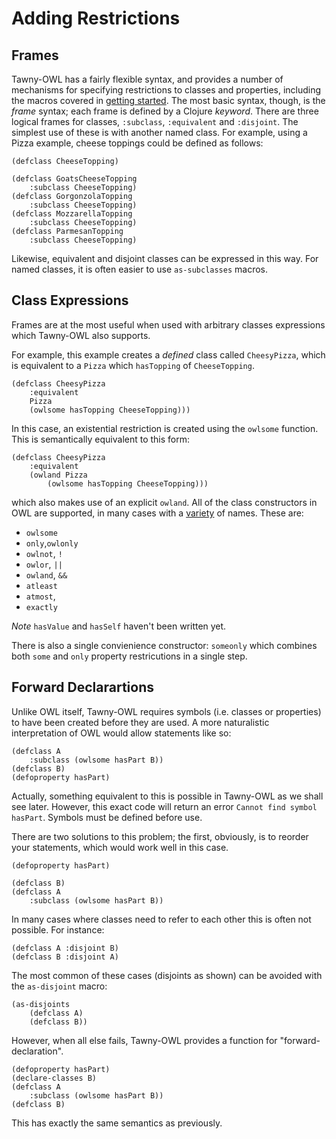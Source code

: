 Adding Restrictions
===================


## Frames

Tawny-OWL has a fairly flexible syntax, and provides a number of mechanisms
for specifying restrictions to classes and properties, including the macros
covered in [getting started](getting-started.md). The most basic syntax,
though, is the *frame* syntax; each frame is defined by a Clojure *keyword*.
There are three logical frames for classes, `:subclass`, `:equivalent` and
`:disjoint`. The simplest use of these is with another named class. For
example, using a Pizza example, cheese toppings could be defined as follows:

    (defclass CheeseTopping)

    (defclass GoatsCheeseTopping
        :subclass CheeseTopping)
    (defclass GorgonzolaTopping
        :subclass CheeseTopping)
    (defclass MozzarellaTopping
        :subclass CheeseTopping)
    (defclass ParmesanTopping
        :subclass CheeseTopping)

Likewise, equivalent and disjoint classes can be expressed in this way.
For named classes, it is often easier to use `as-subclasses` macros. 

## Class Expressions

Frames are at the most useful when used with arbitrary classes
expressions which Tawny-OWL also supports.

For example, this example creates a *defined* class called `CheesyPizza`,
which is equivalent to a `Pizza` which `hasTopping` of `CheeseTopping`.

    (defclass CheesyPizza
        :equivalent
        Pizza
        (owlsome hasTopping CheeseTopping)))

In this case, an existential restriction is created using the `owlsome`
function. This is semantically equivalent to this form:

    (defclass CheesyPizza
        :equivalent
        (owland Pizza
            (owlsome hasTopping CheeseTopping)))

which also makes use of an explicit `owland`. All of the class constructors in
OWL are supported, in many cases with a [variety](nameclashes.md) of names. These are:

- `owlsome`
- `only`,`owlonly`
- `owlnot`, `!`
- `owlor`, `||`
- `owland`, `&&`
- `atleast`
- `atmost`,
- `exactly`

*Note* `hasValue` and `hasSelf` haven't been written yet.

There is also a single convienience constructor: `someonly` which combines
both `some` and `only` property restricutions in a single step.

## Forward Declarartions

Unlike OWL itself, Tawny-OWL requires symbols (i.e. classes or properties) to
have been created before they are used. A more naturalistic interpretation of
OWL would allow statements like so:

    (defclass A
        :subclass (owlsome hasPart B))
    (defclass B)
    (defoproperty hasPart)

Actually, something equivalent to this is possible in Tawny-OWL as we shall
see later. However, this exact code will return an error `Cannot find symbol
hasPart`. Symbols must be defined before use.

There are two solutions to this problem; the first, obviously, is to reorder
your statements, which would work well in this case.

    (defoproperty hasPart)

    (defclass B)
    (defclass A
        :subclass (owlsome hasPart B))

In many cases where classes need to refer to each other this is often not
possible. For instance:

    (defclass A :disjoint B)
    (defclass B :disjoint A)

The most common of these cases (disjoints as shown) can be avoided with the
`as-disjoint` macro:

    (as-disjoints
        (defclass A)
        (defclass B))

However, when all else fails, Tawny-OWL provides a function for
"forward-declaration".

    (defoproperty hasPart)
    (declare-classes B)
    (defclass A
        :subclass (owlsome hasPart B))
    (defclass B)

This has exactly the same semantics as previously. 
    

